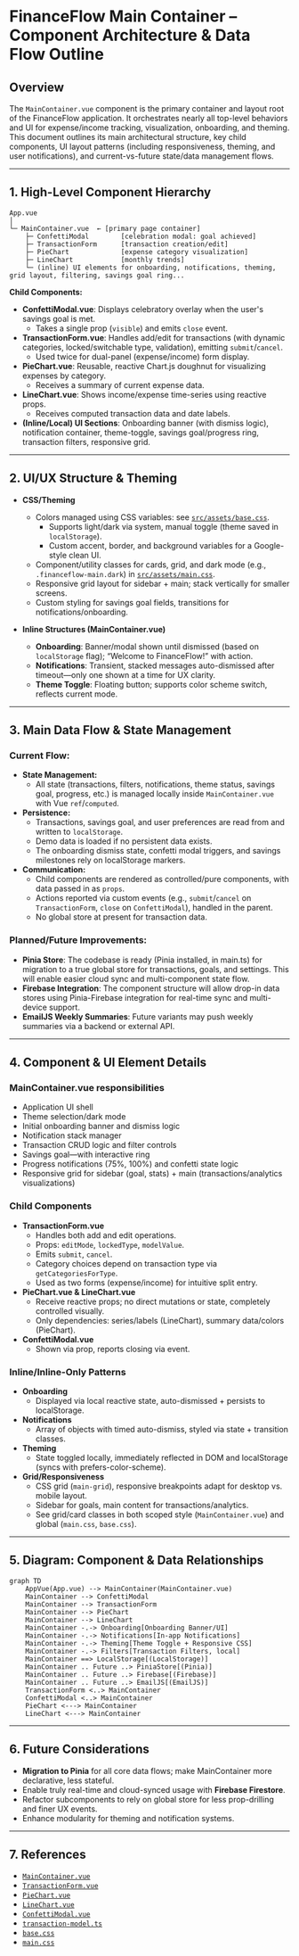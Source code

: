 # FinanceFlow Main Container – Component Architecture & Data Flow Outline

## Overview

The `MainContainer.vue` component is the primary container and layout root of the FinanceFlow application. It orchestrates nearly all top-level behaviors and UI for expense/income tracking, visualization, onboarding, and theming. This document outlines its main architectural structure, key child components, UI layout patterns (including responsiveness, theming, and user notifications), and current-vs-future state/data management flows.

---

## 1. High-Level Component Hierarchy

```
App.vue
│
└─ MainContainer.vue  ← [primary page container]
    ├─ ConfettiModal        [celebration modal: goal achieved]
    ├─ TransactionForm      [transaction creation/edit]
    ├─ PieChart             [expense category visualization]
    ├─ LineChart            [monthly trends]
    └─ (inline) UI elements for onboarding, notifications, theming, grid layout, filtering, savings goal ring...
```

**Child Components:**
- **ConfettiModal.vue**: Displays celebratory overlay when the user's savings goal is met.
    - Takes a single prop (`visible`) and emits `close` event.
- **TransactionForm.vue**: Handles add/edit for transactions (with dynamic categories, locked/switchable type, validation), emitting `submit`/`cancel`.
    - Used twice for dual-panel (expense/income) form display.
- **PieChart.vue**: Reusable, reactive Chart.js doughnut for visualizing expenses by category.
    - Receives a summary of current expense data.
- **LineChart.vue**: Shows income/expense time-series using reactive props.
    - Receives computed transaction data and date labels.
- **(Inline/Local) UI Sections**: Onboarding banner (with dismiss logic), notification container, theme-toggle, savings goal/progress ring, transaction filters, responsive grid.

---

## 2. UI/UX Structure & Theming

- **CSS/Theming**
  - Colors managed using CSS variables: see [`src/assets/base.css`](../src/assets/base.css).
      - Supports light/dark via system, manual toggle (theme saved in `localStorage`).
      - Custom accent, border, and background variables for a Google-style clean UI.
  - Component/utility classes for cards, grid, and dark mode (e.g., `.financeflow-main.dark`) in [`src/assets/main.css`](../src/assets/main.css).
  - Responsive grid layout for sidebar + main; stack vertically for smaller screens.
  - Custom styling for savings goal fields, transitions for notifications/onboarding.

- **Inline Structures (MainContainer.vue)**
  - **Onboarding**: Banner/modal shown until dismissed (based on `localStorage` flag); “Welcome to FinanceFlow!” with action.
  - **Notifications**: Transient, stacked messages auto-dismissed after timeout—only one shown at a time for UX clarity.
  - **Theme Toggle**: Floating button; supports color scheme switch, reflects current mode.

---

## 3. Main Data Flow & State Management

### Current Flow:
- **State Management:**
    - All state (transactions, filters, notifications, theme status, savings goal, progress, etc.) is managed locally inside `MainContainer.vue` with Vue `ref`/`computed`.
- **Persistence:**
    - Transactions, savings goal, and user preferences are read from and written to `localStorage`.
    - Demo data is loaded if no persistent data exists.
    - The onboarding dismiss state, confetti modal triggers, and savings milestones rely on localStorage markers.
- **Communication:**
    - Child components are rendered as controlled/pure components, with data passed in as `props`.
    - Actions reported via custom events (e.g., `submit`/`cancel` on `TransactionForm`, `close` on `ConfettiModal`), handled in the parent.
    - No global store at present for transaction data.

### Planned/Future Improvements:
- **Pinia Store**: The codebase is ready (Pinia installed, in main.ts) for migration to a true global store for transactions, goals, and settings. This will enable easier cloud sync and multi-component state flow.
- **Firebase Integration**: The component structure will allow drop-in data stores using Pinia-Firebase integration for real-time sync and multi-device support.
- **EmailJS Weekly Summaries**: Future variants may push weekly summaries via a backend or external API.

---

## 4. Component & UI Element Details

### MainContainer.vue responsibilities

- Application UI shell
- Theme selection/dark mode
- Initial onboarding banner and dismiss logic
- Notification stack manager
- Transaction CRUD logic and filter controls
- Savings goal—with interactive ring
- Progress notifications (75%, 100%) and confetti state logic
- Responsive grid for sidebar (goal, stats) + main (transactions/analytics visualizations)

### Child Components

- **TransactionForm.vue**
    - Handles both add and edit operations.
    - Props: `editMode`, `lockedType`, `modelValue`.
    - Emits `submit`, `cancel`.
    - Category choices depend on transaction type via `getCategoriesForType`.
    - Used as two forms (expense/income) for intuitive split entry.
- **PieChart.vue & LineChart.vue**
    - Receive reactive props; no direct mutations or state, completely controlled visually.
    - Only dependencies: series/labels (LineChart), summary data/colors (PieChart).
- **ConfettiModal.vue**
    - Shown via prop, reports closing via event.

### Inline/Inline-Only Patterns

- **Onboarding**
    - Displayed via local reactive state, auto-dismissed + persists to localStorage.
- **Notifications**
    - Array of objects with timed auto-dismiss, styled via state + transition classes.
- **Theming**
    - State toggled locally, immediately reflected in DOM and localStorage (syncs with prefers-color-scheme).
- **Grid/Responsiveness**
    - CSS grid (`main-grid`), responsive breakpoints adapt for desktop vs. mobile layout.
    - Sidebar for goals, main content for transactions/analytics.
    - See grid/card classes in both scoped style (`MainContainer.vue`) and global (`main.css`, `base.css`).

---

## 5. Diagram: Component & Data Relationships

```mermaid
graph TD
    AppVue(App.vue) --> MainContainer(MainContainer.vue)
    MainContainer --> ConfettiModal
    MainContainer --> TransactionForm
    MainContainer --> PieChart
    MainContainer --> LineChart
    MainContainer -.-> Onboarding[Onboarding Banner/UI]
    MainContainer -.-> Notifications[In-app Notifications]
    MainContainer -.-> Theming[Theme Toggle + Responsive CSS]
    MainContainer -.-> Filters[Transaction Filters, local]
    MainContainer ==> LocalStorage[(LocalStorage)]
    MainContainer .. Future ..> PiniaStore[(Pinia)]
    MainContainer .. Future ..> Firebase[(Firebase)]
    MainContainer .. Future ..> EmailJS[(EmailJS)]
    TransactionForm <..> MainContainer
    ConfettiModal <..> MainContainer
    PieChart <---> MainContainer
    LineChart <---> MainContainer
```

---

## 6. Future Considerations

- **Migration to Pinia** for all core data flows; make MainContainer more declarative, less stateful.
- Enable truly real-time and cloud-synced usage with **Firebase Firestore**.
- Refactor subcomponents to rely on global store for less prop-drilling and finer UX events.
- Enhance modularity for theming and notification systems.

---

## 7. References

- [`MainContainer.vue`](../src/components/MainContainer.vue)
- [`TransactionForm.vue`](../src/components/TransactionForm.vue)
- [`PieChart.vue`](../src/components/PieChart.vue)
- [`LineChart.vue`](../src/components/LineChart.vue)
- [`ConfettiModal.vue`](../src/components/ConfettiModal.vue)
- [`transaction-model.ts`](../src/components/transaction-model.ts)
- [`base.css`](../src/assets/base.css)
- [`main.css`](../src/assets/main.css)
